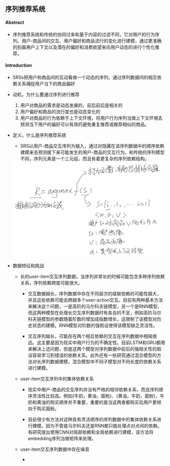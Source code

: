 ## 序列推荐系统

#### Abstract

* 序列推荐系统和传统的协同过率和基于内容的过滤不同，它对用户的行为序列、用户-商品间的交互、用户偏好和商品流行的变化进行建模，通过更准确的刻画用户上下文以及潜在的偏好和消费欲望来向用户动态的进行个性化推荐。


#### Introduction

* SRSs把用户和商品间的互动看做一个动态的序列，通过序列数据间的相互依赖关系捕捉用户当下的商品偏好

* 动机，为什么要通过序列进行推荐
    1. 用户对商品的需求是动态发展的，前后前后是相关的
    2. 用户偏好和商品的流行度也是动态变化的
    3. 用户对商品的行为依赖于上下文环境，将用户行为序列当做上下文环境去预测当下用户的偏好可以有效的避免重复推荐或推荐相似的商品。

* 定义，什么是序列推荐系统
    * SRS以用户-商品交互序列为输入，通过对隐藏在该序列数据中的顺序依赖建模来去预测接下来可能发生的用户-商品的交互行为。和传统的序列模型不同，序列元素是一个三元组，而且有着更复杂的序列依赖结构。
    <img width="600" height="300" src="./img/Sequential Recommender Systems Challenges Progress and Prospects1.png"/>

* 数据特征和挑战

    * 长的user-item交互序列数据，当序列非常长的时候可能包含多种序列依赖关系，序列依赖跨度可能很大。

        * 交互数据越长，序列数据中存在不同层次的级联依赖的可能性越大，并且这些依赖可能会跨越多个user-action交互。目前有两种基本方法来解决这个问题，一是高阶的马尔科夫链模型，另一个是RNN模型，但这两种模型在处理长交互序列数据时有各自的不足，例如高阶马尔科夫链模型的参数随着阶数的增加成指数增长，这限制了该模型对历史状态的建模。RNN模型对阶数的强假设使得该模型缺乏灵活性。

        * 交互序列越长，可能存在两个相互依赖的交互在序列数据中相隔很远。这主要是因为现实中用户行为的不确定性。目前LSTM和GRU都用来解决上述问题，但是这两个模型对序列数据中前后的强相关性的假设容易学习到错误的依赖关系。此外还有一些研究通过混合模型的方法对长序列数据建模，混合模型中不同子模型对不同长度的依赖关系进行建模。  

    * user-item交互序列中的集体依赖关系

        * 现实中用户-商品的交互序列并没有严格的相邻依赖关系，而且序列顺序灵活性比较高。例如{牛奶，黄油，面粉}、{黄油，牛奶，面粉}，牛奶和黄油的购买顺序并不重要，重要的是当这两者都购买后用户更倾向于购买面粉。

        * 目前很少有方法对这种具有灵活顺序的序列数据中的集体依赖关系进行建模。因为不管是马尔科夫还是RNN都只能处理点对点间的依赖。有研究提出使用CNN对局部依赖和全局依赖进行建模，该方法将embedding序列当做矩阵来处理。

    * user-item交互序列数据中存在噪音
    
        *
        
